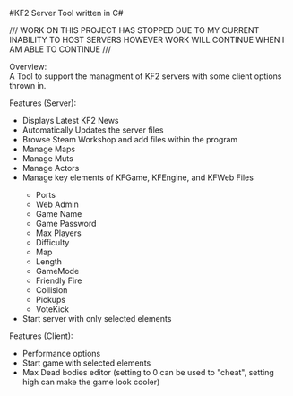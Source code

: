 #KF2 Server Tool written in C#

///
  WORK ON THIS PROJECT HAS STOPPED DUE TO MY CURRENT INABILITY TO HOST SERVERS HOWEVER WORK WILL CONTINUE WHEN I AM ABLE TO CONTINUE
///


Overview:<br>
A Tool to support the managment of KF2 servers with some client options thrown in.

Features (Server):
<ul>
<li>Displays Latest KF2 News</li>
<li>Automatically Updates the server files</li>
<li>Browse Steam Workshop and add files within the program</li>
<li>Manage Maps</li>
<li>Manage Muts</li>
<li>Manage Actors</li>
<li>Manage key elements of KFGame, KFEngine, and KFWeb Files</li>
<ul>
<li>Ports</li>
<li>Web Admin</li>
<li>Game Name</li>
<li>Game Password</li>
<li>Max Players</li>
<li>Difficulty</li>
<li>Map</li>
<li>Length</li>
<li>GameMode</li>
<li>Friendly Fire</li>
<li>Collision</li>
<li>Pickups</li>
<li>VoteKick</li>
</ul>
<li>Start server with only selected elements</li>
</ul>
Features (Client):
<ul>
<li>Performance options</li>
<li>Start game with selected elements</li>
<li>Max Dead bodies editor (setting to 0 can be used to "cheat", setting high can make the game look cooler)</li>
</ul>
